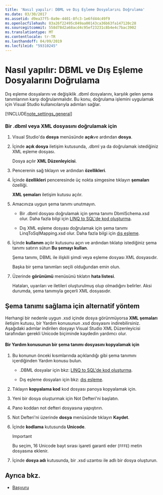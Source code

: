 ```yaml
---
title: 'Nasıl yapılır: DBML ve Dış Eşleme Dosyalarını Doğrulama'
ms.date: 03/30/2017
ms.assetid: d9ea37f5-0a9e-4401-8fc3-1e6fd44c49f9
ms.openlocfilehash: 83a26f22495c849aa00143ca36b63fa147120c28
ms.sourcegitcommit: 558d78d2a68acd4c95ef23231c8b4e4c7bac3902
ms.translationtype: MT
ms.contentlocale: tr-TR
ms.lasthandoff: 04/09/2019
ms.locfileid: "59310245"
---
```

# <a name="how-to-validate-dbml-and-external-mapping-files"></a>Nasıl yapılır: DBML ve Dış Eşleme Dosyalarını Doğrulama
Dış eşleme dosyalarını ve değişiklik .dbml dosyalarını, karşılık gelen şema tanımlarının karşı doğrulanmalıdır. Bu konu, doğrulama işlemini uygulamak için Visual Studio kullanıcılarıyla adımları sağlar.  
  
 [!INCLUDE[note_settings_general](../../../../../../includes/note-settings-general-md.md)]  
  
### <a name="to-validate-a-dbml-or-xml-file"></a>Bir .dbml veya XML dosyasını doğrulamak için  
  
1. Visual Studio'da **dosya** menüsünde **açık**ve ardından **dosya**.  
  
2. İçinde **açık dosya** iletişim kutusunda, .dbml ya da doğrulamak istediğiniz XML eşleme dosyası.  
  
     Dosya açılır **XML Düzenleyicisi**.  
  
3. Pencerenin sağ tıklayın ve ardından **özellikleri**.  
  
4. İçinde **özellikleri** penceresinde üç nokta simgesine tıklayın **şemaları** özelliği.  
  
     **XML şemaları** iletişim kutusu açılır.  
  
5. Amacınıza uygun şema tanımı unutmayın.  
  
    -   Bir .dbml dosyası doğrulamak için şema tanımı DbmlSchema.xsd olur. Daha fazla bilgi için [LINQ to SQL'de kod oluşturma](../../../../../../docs/framework/data/adonet/sql/linq/code-generation-in-linq-to-sql.md).  
  
    -   Dış XML eşleme dosyası doğrulamak için şema tanımı LinqToSqlMapping.xsd olur. Daha fazla bilgi için [dış eşleme](../../../../../../docs/framework/data/adonet/sql/linq/external-mapping.md).  
  
6. İçinde **kullanım** açılır kutusunu açın ve ardından tıklatıp istediğiniz şema tanımı satırın sütun **Bu şemayı kullan**.  
  
     Şema tanımı, DBML ile ilişkili şimdi veya eşleme dosyası XML dosyasıdır.  
  
     Başka bir şema tanımları seçili olduğundan emin olun.  
  
7. Üzerinde **görünümü** menüsünü tıklatın **hata listesi**.  
  
     Hataları, uyarıları ve iletileri oluşturulmuş olup olmadığını belirler. Aksi durumda, şema tanımıyla geçerli XML dosyasıdır.  
  
## <a name="alternate-method-for-supplying-schema-definition"></a>Şema tanımı sağlama için alternatif yöntem  
 Herhangi bir nedenle uygun .xsd içinde dosya görünmüyorsa **XML şemaları** iletişim kutusu, bir Yardım konusunun .xsd dosyasını indirebilirsiniz. Aşağıdaki adımlar indirilen dosyayı Visual Studio XML Düzenleyicisi tarafından gerekli Unicode biçiminde kaydedin yardımcı olur.  
  
#### <a name="to-copy-a-schema-definition-file-from-a-help-topic"></a>Bir Yardım konusunun bir şema tanımı dosyasını kopyalamak için  
  
1. Bu konunun önceki kısımlarında açıklandığı gibi şema tanımını içerdiğinden Yardım konusu bulun.  
  
    -   .DBML dosyalar için bkz: [LINQ to SQL'de kod oluşturma](../../../../../../docs/framework/data/adonet/sql/linq/code-generation-in-linq-to-sql.md).  
  
    -   Dış eşleme dosyaları için bkz: [dış eşleme](../../../../../../docs/framework/data/adonet/sql/linq/external-mapping.md).  
  
2. Tıklayın **kopyalama kod** kod dosyası panoya kopyalamak için.  
  
3. Yeni bir dosya oluşturmak için Not Defteri'ni başlatın.  
  
4. Pano koddan not defteri dosyasına yapıştırın.  
  
5. Not Defteri'ni üzerinde **dosya** menüsünde tıklayın **Kaydet**.  
  
6. İçinde **kodlama** kutusunda **Unicode**.  
  
    > [!IMPORTANT]
    >  Bu seçim, 16 Unicode bayt sırası işareti garanti eder (`FFFE`) metin dosyasına eklenir.  
  
7. İçinde **dosya adı** kutusunda, bir .xsd uzantısı ile adlı bir dosya oluşturun.  
  
## <a name="see-also"></a>Ayrıca bkz.

- [Başvuru](../../../../../../docs/framework/data/adonet/sql/linq/reference.md)
